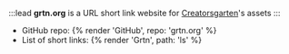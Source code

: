 :::lead
**grtn.org** is a URL short link website for [Creatorsgarten](https://creatorsgarten.org)'s assets
:::

- GitHub repo: {% render 'GitHub', repo: 'grtn.org' %}
- List of short links: {% render 'Grtn', path: 'ls' %}
